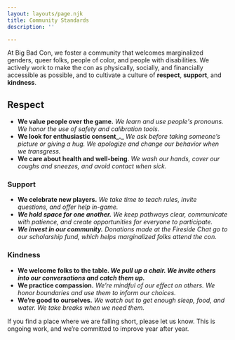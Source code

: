 ```yaml
---
layout: layouts/page.njk
title: Community Standards
description: ''

---
```

At Big Bad Con, we foster a community that welcomes marginalized genders, queer folks, people of color, and people with disabilities. We actively work to make the con as physically, socially, and financially accessible as possible, and to cultivate a culture of **respect**, **support**, and **kindness**.

## **Respect**

* **We value people over the game.** _We learn and use people's pronouns. We honor the use of safety and calibration tools._
* **We look for enthusiastic consent_._** _We ask before taking someone’s picture or giving a hug. We apologize and change our behavior when we transgress._
* **We care about health and well-being**. _We wash our hands, cover our coughs and sneezes, and avoid contact when sick._

### **Support**

* **We celebrate new players.** _We take time to teach rules, invite questions, and offer help in-game._
* **_We hold space for one another._** _We keep pathways clear, communicate with patience, and create opportunities for everyone to participate._
* **_We invest in our community._** _Donations made at the Fireside Chat go to our scholarship fund, which helps marginalized folks attend the con._

### **Kindness**

* **We welcome folks to the table. _We pull up a chair. We invite others into our conversations and catch them up._**
* **We practice compassion.** _We’re mindful of our effect on others. We honor boundaries and use them to inform our choices._
* **We’re good to ourselves.** _We watch out to get enough sleep, food, and water. We take breaks when we need them._

If you find a place where we are falling short, please let us know. This is ongoing work, and we’re committed to improve year after year.